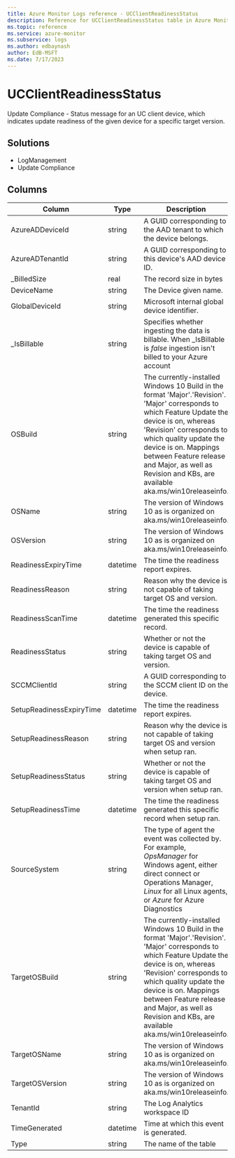```yaml
---
title: Azure Monitor Logs reference - UCClientReadinessStatus
description: Reference for UCClientReadinessStatus table in Azure Monitor Logs.
ms.topic: reference
ms.service: azure-monitor
ms.subservice: logs
ms.author: edbaynash
author: EdB-MSFT
ms.date: 7/17/2023
---
```


# UCClientReadinessStatus

 Update Compliance - Status message for an UC client device, which indicates update readiness of the given device for a specific target version.

## Solutions

- LogManagement
- Update Compliance




## Columns

| Column | Type | Description |
| --- | --- | --- |
| AzureADDeviceId | string | A GUID corresponding to the AAD tenant to which the device belongs. |
| AzureADTenantId | string | A GUID corresponding to this device's AAD device ID. |
| _BilledSize | real | The record size in bytes |
| DeviceName | string | The Device given name. |
| GlobalDeviceId | string | Microsoft internal global device identifier. |
| _IsBillable | string | Specifies whether ingesting the data is billable. When _IsBillable is *false* ingestion isn't billed to your Azure account |
| OSBuild | string | The currently-installed Windows 10 Build in the format 'Major'.'Revision'. 'Major' corresponds to which Feature Update the device is on, whereas 'Revision' corresponds to which quality update the device is on. Mappings between Feature release and Major, as well as Revision and KBs, are available aka.ms/win10releaseinfo. |
| OSName | string | The version of Windows 10 as is organized on aka.ms/win10releaseinfo. |
| OSVersion | string | The version of Windows 10 as is organized on aka.ms/win10releaseinfo. |
| ReadinessExpiryTime | datetime | The time the readiness report expires. |
| ReadinessReason | string | Reason why the device is not capable of taking target OS and version. |
| ReadinessScanTime | datetime | The time the readiness generated this specific record. |
| ReadinessStatus | string | Whether or not the device is capable of taking target OS and version. |
| SCCMClientId | string | A GUID corresponding to the SCCM client ID on the device. |
| SetupReadinessExpiryTime | datetime | The time the readiness report expires. |
| SetupReadinessReason | string | Reason why the device is not capable of taking target OS and version when setup ran. |
| SetupReadinessStatus | string | Whether or not the device is capable of taking target OS and version when setup ran. |
| SetupReadinessTime | datetime | The time the readiness generated this specific record when setup ran. |
| SourceSystem | string | The type of agent the event was collected by. For example, *OpsManager* for Windows agent, either direct connect or Operations Manager, *Linux* for all Linux agents, or *Azure* for Azure Diagnostics |
| TargetOSBuild | string | The currently-installed Windows 10 Build in the format 'Major'.'Revision'. 'Major' corresponds to which Feature Update the device is on, whereas 'Revision' corresponds to which quality update the device is on. Mappings between Feature release and Major, as well as Revision and KBs, are available aka.ms/win10releaseinfo. |
| TargetOSName | string | The version of Windows 10 as is organized on aka.ms/win10releaseinfo. |
| TargetOSVersion | string | The version of Windows 10 as is organized on aka.ms/win10releaseinfo. |
| TenantId | string | The Log Analytics workspace ID |
| TimeGenerated | datetime | Time at which this event is generated. |
| Type | string | The name of the table |
